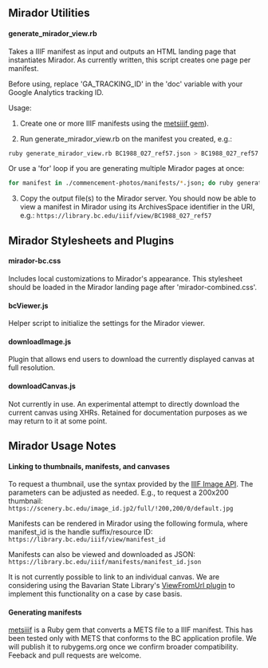 ## Mirador Utilities
#### generate_mirador_view.rb
Takes a IIIF manifest as input and outputs an HTML landing page that instantiates 
Mirador. As currently written, this script creates one page per manifest.

Before using, replace 'GA_TRACKING_ID' in the 'doc' variable with your Google 
Analytics tracking ID.

Usage:
1. Create one or more IIIF manifests using the [metsiiif gem](https://github.com/BCLibraries/mets-to-iiif)).

2. Run generate_mirador_view.rb on the manifest you created, e.g.:

```bash
ruby generate_mirador_view.rb BC1988_027_ref57.json > BC1988_027_ref57
```

Or use a 'for' loop if you are generating multiple Mirador pages at once:

```bash
for manifest in ./commencement-photos/manifests/*.json; do ruby generate_mirador_view.rb $manifest > `basename $manifest .json`; done
```

3. Copy the output file(s) to the Mirador server. You should now be able to view 
a manifest in Mirador using its ArchivesSpace identifier in the URI, e.g.: 
`https://library.bc.edu/iiif/view/BC1988_027_ref57`

## Mirador Stylesheets and Plugins
#### mirador-bc.css
Includes local customizations to Mirador's appearance. This stylesheet should be 
loaded in the Mirador landing page after 'mirador-combined.css'. 

#### bcViewer.js
Helper script to initialize the settings for the Mirador viewer.

#### downloadImage.js
Plugin that allows end users to download the currently displayed canvas at 
full resolution.

#### downloadCanvas.js
Not currently in use. An experimental attempt to directly download the current 
canvas using XHRs. Retained for documentation purposes as we may return to it at 
some point.

## Mirador Usage Notes
#### Linking to thumbnails, manifests, and canvases
To request a thumbnail, use the syntax provided by the [IIIF Image API](http://iiif.io/api/image/2.1/#image-request-uri-syntax). 
The parameters can be adjusted as needed. E.g., to request a 200x200 thumbnail: 
`https://scenery.bc.edu/image_id.jp2/full/!200,200/0/default.jpg`

Manifests can be rendered in Mirador using the following formula, where 
manifest_id is the handle suffix/resource ID:
`https://library.bc.edu/iiif/view/manifest_id`

Manifests can also be viewed and downloaded as JSON:
`https://library.bc.edu/iiif/manifests/manifest_id.json`

It is not currently possible to link to an individual canvas. We are considering 
using the Bavarian State Library's [ViewFromUrl plugin](https://github.com/dbmdz/mirador-plugins/tree/master/ViewFromUrl) 
to implement this functionality on a case by case basis.

#### Generating manifests
[metsiiif](https://github.com/BCLibraries/mets-to-iiif) is a Ruby gem that converts 
a METS file to a IIIF manifest. This has been tested only with METS that conforms 
to the BC application profile. We will publish it to rubygems.org once we confirm 
broader compatibility. Feeback and pull requests are welcome.
